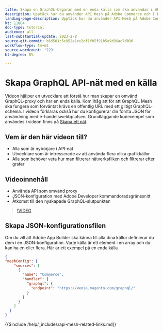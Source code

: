 ```yaml
---
title: Skapa en GraphQL-begäran med en enda källa som ska användas i API-nät
description: Upptäck hur du använder API Mesh på Adobe Commerce och [!DNL Adobe App Builder]. Lär dig hur du skapar en begäran som har en källa.
landing-page-description: Upptäck hur du använder API Mesh på Adobe Commerce och [!DNL Adobe App Builder]. Lär dig hur du skapar en begäran som har en källa.
kt: 11804
doc-type: tutorial
audience: all
last-substantial-update: 2023-2-8
source-git-commit: b6d501c5c852e1cc2cf1f05f91b5a9d96ac7d036
workflow-type: tm+mt
source-wordcount: '229'
ht-degree: 0%

---
```


# Skapa GraphQL API-nät med en källa

Videon hjälper en utvecklare att förstå hur man skapar en omvänd GraphQL-proxy och har en enda källa. Kom ihåg att för att GraphQL Mesh ska fungera som förväntat krävs en offentlig URL med ett giltigt GraphQL-schema. I videon förklaras också hur du konfigurerar din första JSON för användning med e-handelswebbplatsen. Grundläggande kodexempel som användes i videon finns på [Skapa ett nät](https://developer.adobe.com/graphql-mesh-gateway/gateway/create-mesh/#create-a-mesh-1).

## Vem är den här videon till?

* Alla som är nybörjare i API-nät
* Utvecklare som är intresserade av att använda flera olika grafikkällor
* Alla som behöver veta hur man filtrerar nätverksfliken och filtrerar efter grafer

## Videoinnehåll

* Använda API som omvänd proxy
* JSON-konfiguration med Adobe Developer kommandoradsgränssnitt
* Åtkomst till den nyskapade GraphQL-slutpunkten

>[!VIDEO](https://video.tv.adobe.com/v/3414124)

## Skapa JSON-konfigurationsfilen

Om du vill att Adobe App Builder ska känna till alla dina källor definierar du dem i en JSON-konfiguration. Varje källa är ett element i en array och du kan ha en eller flera. Här är ett exempel på en enda källa

```json
{
"meshConfig": {
    "sources": [
      {
        "name": "Commerce",
        "handler": {
          "graphql": {
            "endpoint": "https://venia.magento.com/graphql/"
          }
        }
      }
    ]
  }
}
```

{{$include /help/_includes/api-mesh-related-links.md}}
